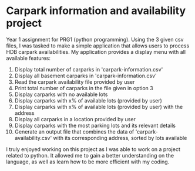 # Carpark information and availability project
Year 1 assignment for PRG1 (python programming). Using the 3 given csv files, I was tasked to make a simple application that allows users to process HDB carpark availabilities. My application provides a display menu with all available features:
1. Display total number of carparks in 'carpark-information.csv'
2. Display all basement carparks in 'carpark-information.csv'
3. Read the carpark availability file provided by user
4. Print total number of carparks in the file given in option 3
5. Display carparks with no available lots
6. Display carparks with x% of available lots (provided by user)
7. Display carparks with x% of available lots (provided by user) with the address
8. Display all carparks in a location provided by user
9. Display carparks with the most parking lots and its relevant details
10. Generate an output file that combines the data of 'carpark-availability.csv' with its corresponding address, sorted by lots available

I truly enjoyed working on this project as I was able to work on a project related to python. It allowed me to gain a better understanding on the language, as well as learn how to be more efficient with my coding.
